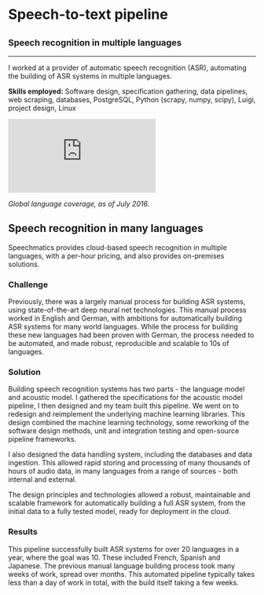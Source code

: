 # Speech-to-text pipeline
## <small>Speech recognition in multiple languages</small>
___
I worked at a provider of automatic speech recognition (ASR), automating the building of ASR systems in multiple languages.

**Skills employed:** Software design, specification gathering, data pipelines, web scraping, databases, PostgreSQL, Python (scrapy, numpy, scipy), Luigi, project design, Linux

<div class='embed-responsive embed-responsive-16by9'><iframe class='embed-responsive-item' frameborder='0' scrolling='no' src='https://plot.ly/~cjdavie/0.embed'></iframe></div>

*Global language coverage, as of July 2016.*

## Speech recognition in many languages

Speechmatics provides cloud-based speech recognition in multiple languages, with a per-hour pricing, and also provides on-premises solutions.

### Challenge

Previously, there was a largely manual process for building ASR systems, using state-of-the-art deep neural net technologies. This manual process worked in English and German, with ambitions for automatically building ASR systems for many world languages. While the process for building these new languages had been proven with German, the process needed to be automated, and made robust, reproducible and scalable to 10s of languages.

### Solution

Building speech recognition systems has two parts - the language model and acoustic model. I gathered the specifications for the acoustic model pipeline, I then designed and my team built this pipeline. We went on to redesign and reimplement the underlying machine learning libraries. This design combined the machine learning technology, some reworking of the software design methods, unit and integration testing and open-source pipeline frameworks.

I also designed the data handling system, including the databases and data ingestion. This allowed rapid storing and processing of many thousands of hours of audio data, in many languages from a range of sources - both internal and external.

The design principles and technologies allowed a robust, maintainable and scalable framework for automatically building a full ASR system, from the initial data to a fully tested model, ready for deployment in the cloud.

### Results

This pipeline successfully built ASR systems for over 20 languages in a year, where the goal was 10. These included French, Spanish and Japanese. The previous manual language building process took many weeks of work, spread over months. This automated pipeline typically takes less than a day of work in total, with the build itself taking a few weeks.


